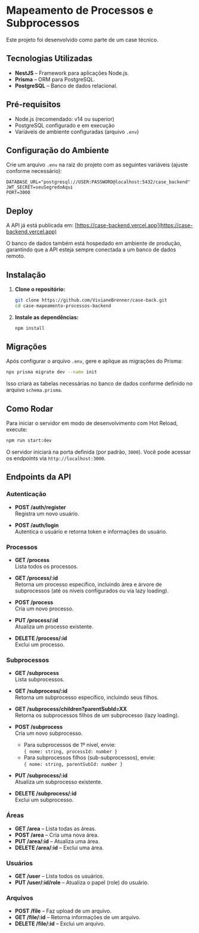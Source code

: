 # Mapeamento de Processos e Subprocessos

Este projeto foi desenvolvido como parte de um case técnico.

## Tecnologias Utilizadas

- **NestJS** – Framework para aplicações Node.js.
- **Prisma** – ORM para PostgreSQL.
- **PostgreSQL** – Banco de dados relacional.

## Pré-requisitos

- Node.js (recomendado: v14 ou superior)
- PostgreSQL configurado e em execução
- Variáveis de ambiente configuradas (arquivo `.env`)

## Configuração do Ambiente

Crie um arquivo `.env` na raiz do projeto com as seguintes variáveis (ajuste conforme necessário):

```env
DATABASE_URL="postgresql://USER:PASSWORD@localhost:5432/case_backend"
JWT_SECRET=seuSegredoAqui
PORT=3000
```

## Deploy

A API já está publicada em: [https://case-backend.vercel.app](https://case-backend.vercel.app)  

O banco de dados também está hospedado em ambiente de produção, garantindo que a API esteja sempre conectada a um banco de dados remoto.


## Instalação

1. **Clone o repositório:**

   ```bash
   git clone https://github.com/VivianeBrenner/case-back.git
   cd case-mapeamento-processos-backend
   ```

2. **Instale as dependências:**

   ```bash
   npm install
   ```

## Migrações

Após configurar o arquivo `.env`, gere e aplique as migrações do Prisma:

```bash
npx prisma migrate dev --name init
```

Isso criará as tabelas necessárias no banco de dados conforme definido no arquivo `schema.prisma`.

## Como Rodar

Para iniciar o servidor em modo de desenvolvimento com Hot Reload, execute:

```bash
npm run start:dev
```

O servidor iniciará na porta definida (por padrão, `3000`). Você pode acessar os endpoints via `http://localhost:3000`.

## Endpoints da API

### Autenticação
- **POST /auth/register**  
  Registra um novo usuário.

- **POST /auth/login**  
  Autentica o usuário e retorna token e informações do usuário.

### Processos
- **GET /process**  
  Lista todos os processos.

- **GET /process/:id**  
  Retorna um processo específico, incluindo área e árvore de subprocessos (até os níveis configurados ou via lazy loading).

- **POST /process**  
  Cria um novo processo.

- **PUT /process/:id**  
  Atualiza um processo existente.

- **DELETE /process/:id**  
  Exclui um processo.

### Subprocessos
- **GET /subprocess**  
  Lista subprocessos.

- **GET /subprocess/:id**  
  Retorna um subprocesso específico, incluindo seus filhos.

- **GET /subprocess/children?parentSubId=XX**  
  Retorna os subprocessos filhos de um subprocesso (lazy loading).

- **POST /subprocess**  
  Cria um novo subprocesso.  
  - Para subprocessos de 1º nível, envie:  
    `{ nome: string, processId: number }`  
  - Para subprocessos filhos (sub-subprocessos), envie:  
    `{ nome: string, parentSubId: number }`

- **PUT /subprocess/:id**  
  Atualiza um subprocesso existente.

- **DELETE /subprocess/:id**  
  Exclui um subprocesso.

### Áreas
- **GET /area** – Lista todas as áreas.
- **POST /area** – Cria uma nova área.
- **PUT /area/:id** – Atualiza uma área.
- **DELETE /area/:id** – Exclui uma área.

### Usuários
- **GET /user** – Lista todos os usuários.
- **PUT /user/:id/role** – Atualiza o papel (role) do usuário.

### Arquivos
- **POST /file** – Faz upload de um arquivo.
- **GET /file/:id** – Retorna informações de um arquivo.
- **DELETE /file/:id** – Exclui um arquivo.
